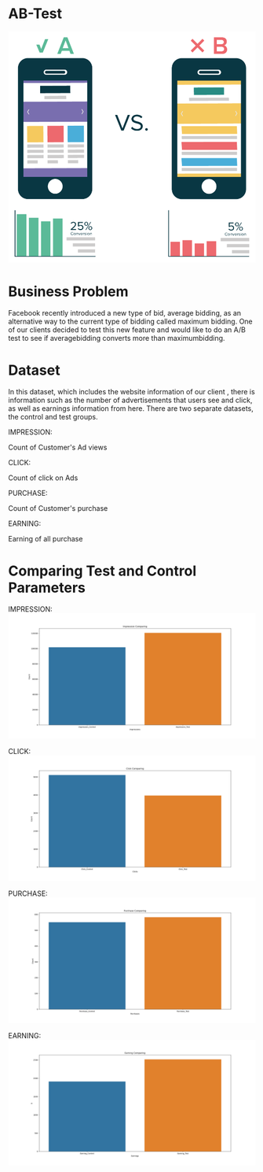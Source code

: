# AB-Test
![This is an image](https://github.com/CagriKaradeniz/AB-Test/blob/main/main-qimg-4b0170126f6b57568e15de76a64d9f3b.png?raw=true)


# Business Problem
Facebook recently introduced a new type of bid, average bidding, as an alternative way to the current type of bidding called maximum bidding. 
One of our clients decided to test this new feature and would like to do an A/B test to see if averagebidding converts more than maximumbidding.

# Dataset
In this dataset, which includes the website information of our client , 
there is information such as the number of advertisements that users see and click, as well as earnings information from here. 
There are two separate datasets, the control and test groups.

IMPRESSION:

Count of Customer's Ad views

CLICK:

Count of click on Ads

PURCHASE: 

Count of Customer's purchase

EARNING: 

Earning of all purchase

# Comparing Test and Control Parameters
IMPRESSION:
![This is an image](https://github.com/CagriKaradeniz/AB-Test/blob/main/Figure_3(Reklam%20izleme%20kar%C5%9F%C4%B1la%C5%9Ft%C4%B1r%C4%B1lmas%C4%B1).png?raw=true)

CLICK:
![This is an image](https://github.com/CagriKaradeniz/AB-Test/blob/main/Figure_4(TIklama%20kar%C5%9F%C4%B1la%C5%9Ft%C4%B1r%C4%B1lmas%C4%B1).png?raw=true)

PURCHASE:
![This is an image](https://github.com/CagriKaradeniz/AB-Test/blob/main/Figure_5(Purchase%20kar%C5%9F%C4%B1la%C5%9Ft%C4%B1r%C4%B1lmas%C4%B1).png?raw=true)

EARNING:
![This is an image](https://github.com/CagriKaradeniz/AB-Test/blob/main/Figure_6(Earning%20Kar%C5%9F%C4%B1la%C5%9Ft%C4%B1r%C4%B1lmas%C4%B1).png?raw=true)


